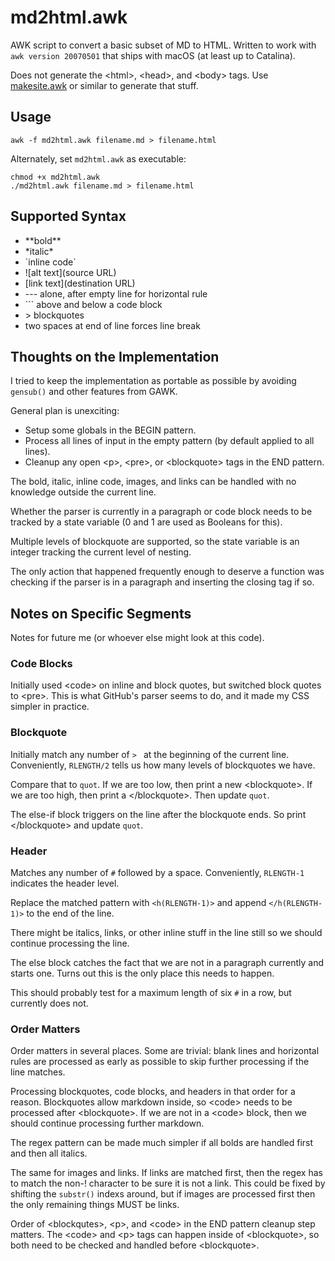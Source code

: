 # md2html.awk
AWK script to convert a basic subset of MD to HTML.  Written to work with `awk version 20070501` that ships with macOS (at least up to Catalina).

Does not generate the \<html\>, \<head\>, and \<body\> tags.  Use [makesite.awk](https://github.com/quBASIC/makesite.awk) or similar to generate that stuff.

## Usage
```
awk -f md2html.awk filename.md > filename.html
```

Alternately, set `md2html.awk` as executable:
```
chmod +x md2html.awk
./md2html.awk filename.md > filename.html
```


## Supported Syntax
- \*\*bold\*\*
- \*italic\*
- \`inline code\`
- \!\[alt text\]\(source URL\)
- \[link text\]\(destination URL\)
- \-\-\- alone, after empty line for horizontal rule
- \`\`\` above and below a code block
- \> blockquotes
- two spaces at end of line forces line break

  

## Thoughts on the Implementation
I tried to keep the implementation as portable as possible by avoiding `gensub()` and other features from GAWK.

General plan is unexciting:
- Setup some globals in the BEGIN pattern.
- Process all lines of input in the empty pattern (by default applied to all lines). 
- Cleanup any open \<p\>, \<pre\>, or \<blockquote\> tags in the END pattern.

The bold, italic, inline code, images, and links can be handled with no knowledge outside the current line.

Whether the parser is currently in a paragraph or code block needs to be tracked by a state variable (0 and 1 are used as Booleans for this).

Multiple levels of blockquote are supported, so the state variable is an integer tracking the current level of nesting.

The only action that happened frequently enough to deserve a function was checking if the parser is in a paragraph and inserting the closing tag if so.

## Notes on Specific Segments
Notes for future me (or whoever else might look at this code).

### Code Blocks
Initially used \<code\> on inline and block quotes, but switched block quotes to \<pre\>.  This is what GitHub's parser seems to do, and it made my CSS simpler in practice.

### Blockquote
Initially match any number of `> ` at the beginning of the current line.  Conveniently, `RLENGTH/2` tells us how many levels of blockquotes we have.

Compare that to `quot`.  If we are too low, then print a new \<blockquote\>.  If we are too high, then print a \<\/blockquote\>.  Then update `quot`.

The else-if block triggers on the line after the blockquote ends.  So print \<\/blockquote\> and update `quot`.

### Header
Matches any number of `#` followed by a space.  Conveniently, `RLENGTH-1` indicates the header level.

Replace the matched pattern with `<h(RLENGTH-1)>` and append `</h(RLENGTH-1)>` to the end of the line.

There might be italics, links, or other inline stuff in the line still so we should continue processing the line.

The else block catches the fact that we are not in a paragraph currently and starts one.  Turns out this is the only place this needs to happen.

This should probably test for a maximum length of six `#` in a row, but currently does not.

### Order Matters
Order matters in several places.  Some are trivial: blank lines and horizontal rules are processed as early as possible to skip further processing if the line matches.

Processing blockquotes, code blocks, and headers in that order for a reason.  Blockquotes allow markdown inside, so \<code\> needs to be processed after \<blockquote\>.  If we are not in a \<code\> block, then we should continue processing further markdown.

The regex pattern can be made much simpler if all bolds are handled first and then all italics.  

The same for images and links.  If links are matched first, then the regex has to match the non-! character to be sure it is not a link.  This could be fixed by shifting the `substr()` indexs around, but if images are processed first then the only remaining things MUST be links.

Order of \<blockqutes\>, \<p\>, and \<code\> in the END pattern cleanup step matters.  The \<code\> and \<p\> tags can happen inside of \<blockquote\>, so both need to be checked and handled before \<blockquote\>.
